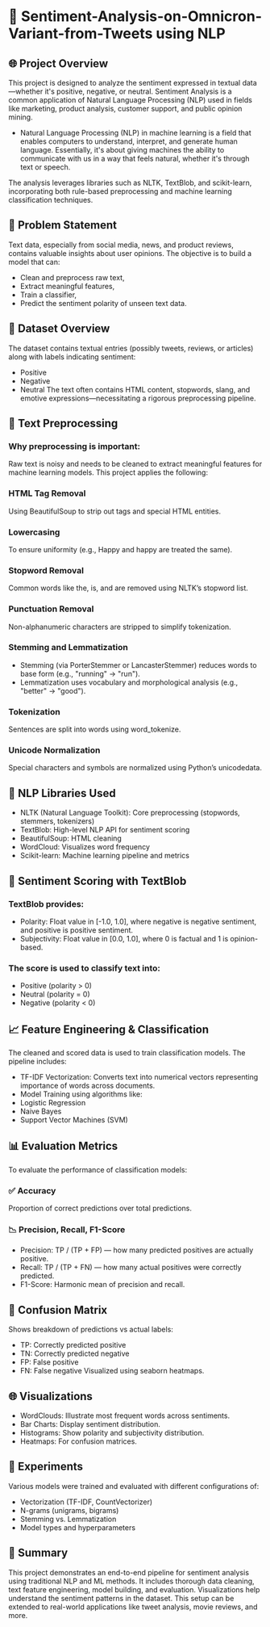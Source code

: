 # 💬 Sentiment-Analysis-on-Omnicron-Variant-from-Tweets using NLP
## 🌐 Project Overview
This project is designed to analyze the sentiment expressed in textual data—whether it's positive, negative, or neutral. Sentiment Analysis is a common application of Natural Language Processing (NLP) used in fields like marketing, product analysis, customer support, and public opinion mining.
* Natural Language Processing (NLP) in machine learning is a field that enables computers to understand, interpret, and generate human language. Essentially, it's about giving machines the ability to communicate with us in a way that feels natural, whether it's through text or speech. 

The analysis leverages libraries such as NLTK, TextBlob, and scikit-learn, incorporating both rule-based preprocessing and machine learning classification techniques.

## 🔎 Problem Statement
Text data, especially from social media, news, and product reviews, contains valuable insights about user opinions. The objective is to build a model that can:
* Clean and preprocess raw text,
* Extract meaningful features,
* Train a classifier,
* Predict the sentiment polarity of unseen text data.

## 📁 Dataset Overview
The dataset contains textual entries (possibly tweets, reviews, or articles) along with labels indicating sentiment:
* Positive
* Negative
* Neutral
The text often contains HTML content, stopwords, slang, and emotive expressions—necessitating a rigorous preprocessing pipeline.

## 🧹 Text Preprocessing
### Why preprocessing is important:
Raw text is noisy and needs to be cleaned to extract meaningful features for machine learning models. This project applies the following:
### HTML Tag Removal
  Using BeautifulSoup to strip out tags and special HTML entities.
### Lowercasing
  To ensure uniformity (e.g., Happy and happy are treated the same).
### Stopword Removal
  Common words like the, is, and are removed using NLTK’s stopword list.
### Punctuation Removal
  Non-alphanumeric characters are stripped to simplify tokenization.
### Stemming and Lemmatization
  * Stemming (via PorterStemmer or LancasterStemmer) reduces words to base form (e.g., "running" → "run").
  * Lemmatization uses vocabulary and morphological analysis (e.g., "better" → "good").
### Tokenization
  Sentences are split into words using word_tokenize.
### Unicode Normalization
  Special characters and symbols are normalized using Python’s unicodedata.

## 🧰 NLP Libraries Used
* NLTK (Natural Language Toolkit): Core preprocessing (stopwords, stemmers, tokenizers)
* TextBlob: High-level NLP API for sentiment scoring
* BeautifulSoup: HTML cleaning
* WordCloud: Visualizes word frequency
* Scikit-learn: Machine learning pipeline and metrics

## 🎯 Sentiment Scoring with TextBlob
### TextBlob provides:
* Polarity: Float value in [-1.0, 1.0], where negative is negative sentiment, and positive is positive sentiment.
* Subjectivity: Float value in [0.0, 1.0], where 0 is factual and 1 is opinion-based.
### The score is used to classify text into:
* Positive (polarity > 0)
* Neutral (polarity = 0)
* Negative (polarity < 0)

## 📈 Feature Engineering & Classification
The cleaned and scored data is used to train classification models. The pipeline includes:
* TF-IDF Vectorization: Converts text into numerical vectors representing importance of words across documents.
* Model Training using algorithms like:
 * Logistic Regression
 * Naive Bayes
 * Support Vector Machines (SVM)

## 📊 Evaluation Metrics
  To evaluate the performance of classification models:
### ✅ Accuracy
  Proportion of correct predictions over total predictions.
### 📉 Precision, Recall, F1-Score
  * Precision: TP / (TP + FP) — how many predicted positives are actually positive.
  * Recall: TP / (TP + FN) — how many actual positives were correctly predicted.
  * F1-Score: Harmonic mean of precision and recall.

## 🔄 Confusion Matrix
Shows breakdown of predictions vs actual labels:
* TP: Correctly predicted positive
* TN: Correctly predicted negative
* FP: False positive
* FN: False negative
Visualized using seaborn heatmaps.

## 🌐 Visualizations
* WordClouds: Illustrate most frequent words across sentiments.
* Bar Charts: Display sentiment distribution.
* Histograms: Show polarity and subjectivity distribution.
* Heatmaps: For confusion matrices.

## 🧪 Experiments
Various models were trained and evaluated with different configurations of:
* Vectorization (TF-IDF, CountVectorizer)
* N-grams (unigrams, bigrams)
* Stemming vs. Lemmatization
* Model types and hyperparameters

## 📝 Summary
This project demonstrates an end-to-end pipeline for sentiment analysis using traditional NLP and ML methods. It includes thorough data cleaning, text feature engineering, model building, and evaluation. Visualizations help understand the sentiment patterns in the dataset. This setup can be extended to real-world applications like tweet analysis, movie reviews, and more.



















